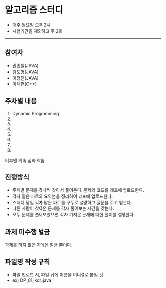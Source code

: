 # 알고리즘 스터디
- 매주 월요일 오후 2시
- 시험기간을 제외하고 주 2회

---
## 참여자
- 권민철(JAVA)
- 김도형(JAVA)
- 이정진(JAVA)
- 이채현(C++)

## 주차별 내용
1. Dynamic Programming
2.
3.
4.
5.
6. 
7. 
8. 
이후엔 계속 심화 학습

## 진행방식
- 주제별 문제를 하나씩 찾아서 풀어온다. 문제와 코드를 레포에 업로드한다. 
- 각자 맡은 파트의 요약본을 정리하여 레포에 업로드한다. 
- 스터디 당일 각자 맡은 파트를 구두로 설명하고 질문을 주고 받는다.
- 다른 사람이 찾아온 문제를 각자 풀어보는 시간을 갖는다.
- 모두 문제를 풀어보았으면 각자 가져온 문제에 대한 풀이를 설명한다.

## 과제 미수행 벌금
과제를 하지 않은 자에겐 벌금 뿐이다.

## 파일명 작성 규칙
- 파일 업로드 시, 파일 뒤에 이름을 이니셜로 붙일 것
- ex) DP_01_kdh.java
